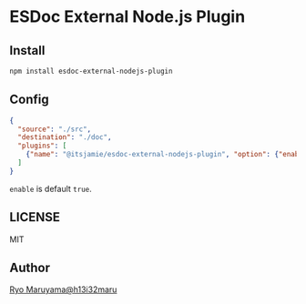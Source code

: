 # ESDoc External Node.js Plugin
## Install
```bash
npm install esdoc-external-nodejs-plugin
```

## Config
```json
{
  "source": "./src",
  "destination": "./doc",
  "plugins": [
    {"name": "@itsjamie/esdoc-external-nodejs-plugin", "option": {"enable": true}}
  ]
}
```

`enable` is default `true`.

## LICENSE
MIT

## Author
[Ryo Maruyama@h13i32maru](https://github.com/h13i32maru)

